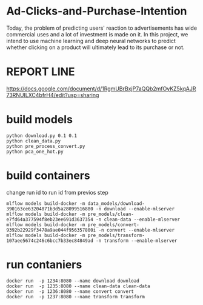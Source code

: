 # Ad-Clicks-and-Purchase-Intention
Today, the problem of predicting users' reaction to advertisements has wide commercial uses and a lot of investment is made on it. In this project, we intend to use machine learning and deep neural networks to predict whether clicking on a product will ultimately lead to its purchase or not.

# REPORT LINE
https://docs.google.com/document/d/1RgmUBrBxjP7aQQb2mfOyKZ5kqAJR73RNUILXC4bfrH4/edit?usp=sharing




# build models
```
python download.py 0.1 0.1
python clean_data.py
python pre_process_convert.py
python pca_one_hot.py
```

# build containers
change run id to run id from previos step
```
mlflow models build-docker -m data_models/download-390163ce63204871b3d5a28099516880 -n download --enable-mlserver
mlflow models build-docker -m pre_models/clean-e7fd64a377594f8eb23ee691d3637354 -n clean-data --enable-mlserver
mlflow models build-docker -m pre_models/convert-9392b22929f3478a9ae044f956357800i -n convert --enable-mlserver
mlflow models build-docker -m pre_models/transform-107aee5674c246c6bcc7b33ec84849ad -n transform --enable-mlserver
```

# run contaniers
```
docker run  -p 1234:8080 --name download download
docker run  -p 1235:8080 --name clean-data clean-data
docker run  -p 1236:8080 --name convert convert
docker run  -p 1237:8080 --name transform transform
```
